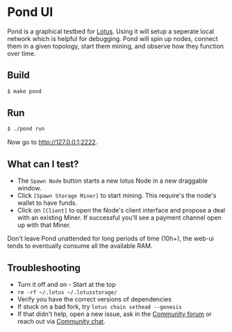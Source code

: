 # Pond UI

Pond is a graphical testbed for [Lotus](https://docs.lotu.sh). Using it will setup a seperate local network which is helpful for debugging. Pond will spin up nodes, connect them in a given topology, start them mining, and observe how they function over time.

## Build

```sh
$ make pond
```

## Run

```sh
$ ./pond run
```

Now go to http://127.0.0.1:2222.

## What can I test?

- The `Spawn Node` button starts a new lotus Node in a new draggable window.
- Click `[Spawn Storage Miner]` to start mining. This require's the node's wallet to have funds.
- Click on `[Client]` to open the Node's client interface and propose a deal with an existing Miner. If successful you'll see a payment channel open up with that Miner.

Don't leave Pond unattended for long periods of time (10h+), the web-ui tends to eventually consume all the available RAM.

## Troubleshooting

- Turn it off and on - Start at the top
- `rm -rf ~/.lotus ~/.lotusstorage/`
- Verify you have the correct versions of dependencies
- If stuck on a bad fork, try `lotus chain sethead --genesis`
- If that didn't help, open a new issue, ask in the [Community forum](https://discuss.filecoin.io) or reach out via [Community chat](https://github.com/filecoin-project/community#chat).
